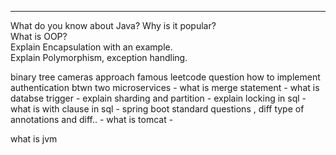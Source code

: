 
---

What do you know about Java? Why is it popular?  
What is OOP?  
Explain Encapsulation with an example.  
Explain Polymorphism, exception handling.  

binary tree cameras approach famous leetcode question 
how to implement authentication btwn two microservices - 
what is merge statement - 
what is databse trigger - 
explain sharding and partition - 
explain locking in sql - 
what is with clause in sql - 
spring boot standard questions , 
diff type of annotations and diff.. -
what is tomcat - 

what is jvm